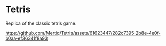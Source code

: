 # Tetris
Replica of the classic tetris game.

https://github.com/Mertiq/Tetris/assets/61623447/282c7395-2b8e-4e0f-b0aa-ef36341f8a93

